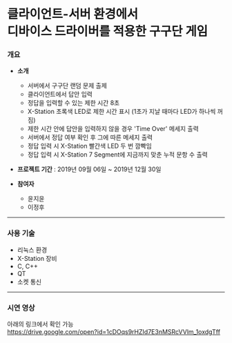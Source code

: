# 클라이언트-서버 환경에서<br />디바이스 드라이버를 적용한 구구단 게임

### 개요

* **소개**
  * 서버에서 구구단 랜덤 문제 출제
  * 클라이언트에서 답안 입력
  * 정답을 입력할 수 있는 제한 시간 8초
  * X-Station 초록색 LED로 제한 시간 표시 (1초가 지날 때마다 LED가 하나씩 꺼짐)
  * 제한 시간 안에 답안을 입력하지 않을 경우 'Time Over' 메세지 출력
  * 서버에서 정답 여부 확인 후 그에 따른 메세지 출력
  * 정답 입력 시 X-Station 빨간색 LED 두 번 깜빡임
  * 정답 입력 시 X-Station 7 Segment에 지금까지 맞춘 누적 문항 수 출력

* **프로젝트 기간** : 2019년 09월 06일 ~ 2019년 12월 30일

* **참여자**
  * 윤지윤
  * 이정후

---

### 사용 기술

* 리눅스 환경
* X-Station 장비
* C, C++
* QT
* 소켓 통신

---

### 시연 영상

아래의 링크에서 확인 가능<br />
https://drive.google.com/open?id=1cDOqs9rHZId7E3nMSRcVVlm_1oxdgTff
